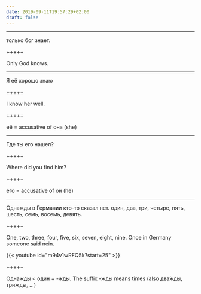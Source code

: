 ```yaml
---
date: 2019-09-11T19:57:29+02:00
draft: false
---
```


---

только бог знает.

+++++

Only God knows.

---

Я её хорошо знаю

+++++

I know her well.

+++++

её = accusative of она (she)

---

Где ты его нашел?

+++++

Where did you find him?

+++++

его = accusative of он (he)

---

Однажды в Германии кто-то сказал нет.
один, два, три, четыре, пять, шесть, семь, восемь, девять.

+++++

One, two, three, four, five, six, seven, eight, nine.
Once in Germany someone said nein.

{{< youtube id="m94v1wRFQ5k?start=25" >}}

+++++

Однажды < один +‎ -жды. The suffix -жды means times (also два́жды, три́жды, ...)
